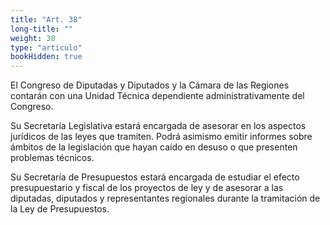 ```yaml
---
title: "Art. 38"
long-title: ""
weight: 38
type: "articulo"
bookHidden: true
---
```

El Congreso de Diputadas y Diputados y la Cámara de las Regiones contarán con una Unidad Técnica dependiente administrativamente del Congreso. 
 
Su Secretaría Legislativa estará encargada de asesorar en los aspectos jurídicos de las leyes que tramiten. Podrá asimismo emitir informes sobre ámbitos de la legislación que hayan caído en desuso o que presenten problemas técnicos. 
 
Su Secretaría de Presupuestos estará encargada de estudiar el efecto presupuestario y fiscal de los proyectos de ley y de asesorar a las diputadas, diputados y representantes regionales durante la tramitación de la Ley de Presupuestos.
